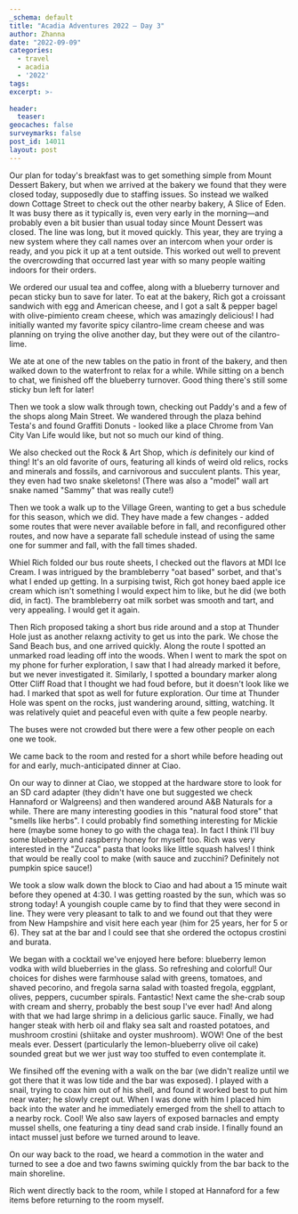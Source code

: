 ```yaml
---
_schema: default
title: "Acadia Adventures 2022 – Day 3"
author: Zhanna
date: "2022-09-09"
categories: 
  - travel
  - acadia
  - '2022'
tags:
excerpt: >-
  
header:
  teaser:
geocaches: false
surveymarks: false
post_id: 14011
layout: post  
---
```


Our plan for today's breakfast was to get something simple from Mount Dessert Bakery, but when we arrived at the bakery we found that they were closed today, supposedly due to staffing issues. So instead we walked down Cottage Street to check out the other nearby bakery, A Slice of Eden. It was busy there as it typically is, even very early in the morning—and probably even a bit busier than usual today since Mount Dessert was closed. The line was long, but it moved quickly. This year, they are trying a new system where they call names over an intercom when your order is ready, and you pick it up at a tent outside. This worked out well to prevent the overcrowding that occurred last year with so many people waiting indoors for their orders. 

We ordered our usual tea and coffee, along with a blueberry turnover and pecan sticky bun to save for later. To eat at the bakery, Rich got a croissant sandwich with egg and American cheese, and I got a salt & pepper bagel with olive-pimiento cream cheese, which was amazingly delicious! I had initially wanted my favorite spicy cilantro-lime cream cheese and was planning on trying the olive another day, but they were out of the cilantro-lime. 

We ate at one of the new tables on the patio in front of the bakery, and then walked down to the waterfront to relax for a while. While sitting on a bench to chat, we finished off the blueberry turnover. Good thing there's still some sticky bun left for later! 

Then we took a slow walk through town, checking out Paddy's and a few of the shops along Main Street. We wandered through the plaza behind Testa's and found Graffiti Donuts - looked like a place Chrome from Van City Van Life would like, but not so much our kind of thing. 

We also checked out the Rock & Art Shop, which _is_ definitely our kind of thing! It's an old favorite of ours, featuring all kinds of weird old relics, rocks and minerals and fossils, and carnivorous and succulent plants. This year, they even had two snake skeletons! (There was also a "model" wall art snake named "Sammy" that was really cute!)

Then we took a walk up to the Village Green, wanting to get a bus schedule for this season, which we did. They have made a few changes - added some routes that were never available before in fall, and reconfigured other routes, and now have a separate fall schedule instead of using the same one for summer and fall, with the fall times shaded. 

Whiel Rich folded our bus route sheets, I checked out the flavors at MDI Ice Cream. I was intrigued by the brambleberry "oat based" sorbet, and that's what I ended up getting. In a surpising twist, Rich got honey baed apple ice cream which isn't something I would expect him to like, but he did (we both did, in fact). The brambleberry oat milk sorbet was smooth and tart, and very appealing. I would get it again.

Then Rich proposed taking a short bus ride around and a stop at Thunder Hole just as another relaxng activity to get us into the park. We chose the Sand Beach bus, and one arrived quickly. Along the route I spotted an unmarked road leading off into the woods. When I went to mark the spot on my phone for furher exploration, I saw that I had already marked it before, but we never investigated it. Similarly, I spotted a boundary marker along Otter Cliff Road that I thought we had foud before, but it doesn't look like we had. I marked that spot as well for future exploration. Our time at Thunder Hole was spent on the rocks, just wandering around, sitting, watching. It was relatively quiet and peaceful even with quite a few people nearby.

The buses were not crowded but there were a few other people on each one we took.

We came back to the room and rested for a short while before heading out for and early, much-anticipated dinner at Ciao.

On our way to dinner at Ciao, we stopped at the hardware store to look for an SD card adapter (they didn't have one but suggested we check Hannaford or Walgreens) and then wandered around A&B Naturals for a while. There are many interesting goodies in this "natural food store" that "smells like herbs". I could probably find something interesting for Mickie here (maybe some honey to go with the chaga tea). In fact I think I'll buy some blueberry and raspberry honey for myself too. Rich was very interested in the "Zucca" pasta that looks like little squash halves! I think that would be really cool to make (with sauce and zucchini? Definitely not pumpkin spice sauce!)

We took a slow walk down the block to Ciao and had about a 15 minute wait before they opened at 4:30. I was getting roasted by the sun, which was so strong today! A youngish couple came by to find that they were second in line. They were very pleasant to talk to and we found out that they were from New Hampshire and visit here each year (him for 25 years, her for 5 or 6). They sat at the bar and I could see that she ordered the octopus crostini and burata. 

We began with a cocktail we've enjoyed here before: blueberry lemon vodka with wild blueberries in the glass. So refreshing and colorful! Our choices for dishes were farmhouse salad with greens, tomatoes, and shaved pecorino, and fregola sarna salad with toasted fregola, eggplant, olives, peppers, cucumber spirals. Fantastic! Next came the she-crab soup with cream and sherry, probably the best soup I've ever had! And along with that we had large shrimp in a delicious garlic sauce. Finally, we had hanger steak with herb oil and flaky sea salt and roasted potatoes, and mushroom crostini (shiitake and oyster mushroom). WOW! One of the best meals ever. Dessert (particularly the lemon-blueberry olive oil cake) sounded great but we wer just way too stuffed to even contemplate it.

We finsihed off the evening with a walk on the bar (we didn't realize until we got there that it was low tide and the bar was exposed). I played with a snail, trying to coax him out of his shell, and found it worked best to put him near water; he slowly crept out. When I was done with him I placed him back into the water and he immediately emerged from the shell to attach to a nearby rock. Cool! We also saw layers of exposed barnacles and empty mussel shells, one featuring a tiny dead sand crab inside. I finally found an intact mussel just before we turned around to leave.

On our way back to the road, we heard a commotion in the water and turned to see a doe and two fawns swiming quickly from the bar back to the main shoreline.

Rich went directly back to the room, while I stoped at Hannaford for a few items before returning to the room myself.